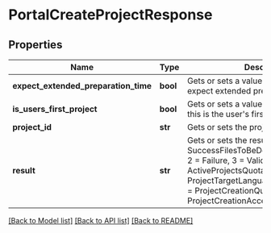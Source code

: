 # PortalCreateProjectResponse

## Properties
Name | Type | Description | Notes
------------ | ------------- | ------------- | -------------
**expect_extended_preparation_time** | **bool** | Gets or sets a value indicating whether to expect extended preparation time. | [optional] 
**is_users_first_project** | **bool** | Gets or sets a value indicating whether this is the user&#x27;s first project. | [optional] 
**project_id** | **str** | Gets or sets the project identifier. | [optional] 
**result** | **str** | Gets or sets the result.0 &#x3D; Success, 1 &#x3D; SuccessFilesToBeDownloadedSeparately, 2 &#x3D; Failure, 3 &#x3D; ValidationFailed, 4 &#x3D; ActiveProjectsQuotaReached, 5 &#x3D; ProjectTargetLanguagesQuotaReached, 6 &#x3D; ProjectCreationQuotaReached, 7 &#x3D; ProjectCreationAccepted | [optional] 

[[Back to Model list]](../README.md#documentation-for-models) [[Back to API list]](../README.md#documentation-for-api-endpoints) [[Back to README]](../README.md)

